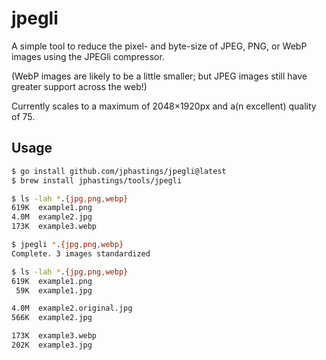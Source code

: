 # jpegli

A simple tool to reduce the pixel- and byte-size of JPEG, PNG, or WebP images using the JPEGli compressor.

(WebP images are likely to be a little smaller; but JPEG images still have greater support across the web!)

Currently scales to a maximum of 2048×1920px and a(n excellent) quality of 75.

## Usage

```bash
$ go install github.com/jphastings/jpegli@latest
$ brew install jphastings/tools/jpegli

$ ls -lah *.{jpg,png,webp}
619K  example1.png
4.0M  example2.jpg
173K  example3.webp

$ jpegli *.{jpg,png,webp}
Complete. 3 images standardized

$ ls -lah *.{jpg,png,webp}
619K  example1.png
 59K  example1.jpg

4.0M  example2.original.jpg
566K  example2.jpg

173K  example3.webp
202K  example3.jpg
```
